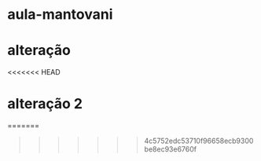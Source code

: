 # aula-mantovani
# alteração
<<<<<<< HEAD
# alteração 2
=======
>>>>>>> 4c5752edc53710f96658ecb9300be8ec93e6760f
